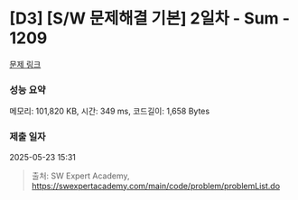 # [D3] [S/W 문제해결 기본] 2일차 - Sum - 1209 

[문제 링크](https://swexpertacademy.com/main/code/problem/problemDetail.do?contestProbId=AV13_BWKACUCFAYh) 

### 성능 요약

메모리: 101,820 KB, 시간: 349 ms, 코드길이: 1,658 Bytes

### 제출 일자

2025-05-23 15:31



> 출처: SW Expert Academy, https://swexpertacademy.com/main/code/problem/problemList.do